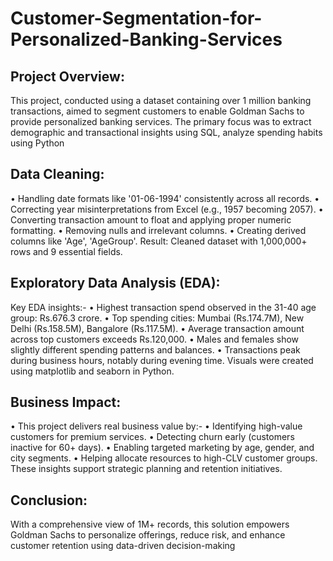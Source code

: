 # Customer-Segmentation-for-Personalized-Banking-Services
## Project Overview:
This project, conducted using a dataset containing over 1 million banking transactions, aimed to segment customers to enable Goldman Sachs to provide personalized banking services. The primary focus was to extract demographic and transactional insights using SQL, analyze spending habits using Python
## Data Cleaning:
•	Handling date formats like '01-06-1994' consistently across all records.
•	Correcting year misinterpretations from Excel (e.g., 1957 becoming 2057).
•	Converting transaction amount to float and applying proper numeric formatting.
•	Removing nulls and irrelevant columns.
•	Creating derived columns like 'Age', 'AgeGroup'. 
Result: Cleaned dataset with 1,000,000+ rows and 9 essential fields.
## Exploratory Data Analysis (EDA):
Key EDA insights:- 
•	Highest transaction spend observed in the 31-40 age group: Rs.676.3 crore.
•	Top spending cities: Mumbai (Rs.174.7M), New Delhi (Rs.158.5M), Bangalore (Rs.117.5M).
•	Average transaction amount across top customers exceeds Rs.120,000.
•	Males and females show slightly different spending patterns and balances.
•	Transactions peak during business hours, notably during evening time.
Visuals were created using matplotlib and seaborn in Python.
## Business Impact:
•	This project delivers real business value by:- 
•	Identifying high-value customers for premium services. 
•	Detecting churn early (customers inactive for 60+ days).
•	Enabling targeted marketing by age, gender, and city segments.
•	Helping allocate resources to high-CLV customer groups.
These insights support strategic planning and retention initiatives.
## Conclusion:
With a comprehensive view of 1M+ records, this solution empowers Goldman Sachs to personalize offerings, reduce risk, and enhance customer retention using data-driven decision-making
